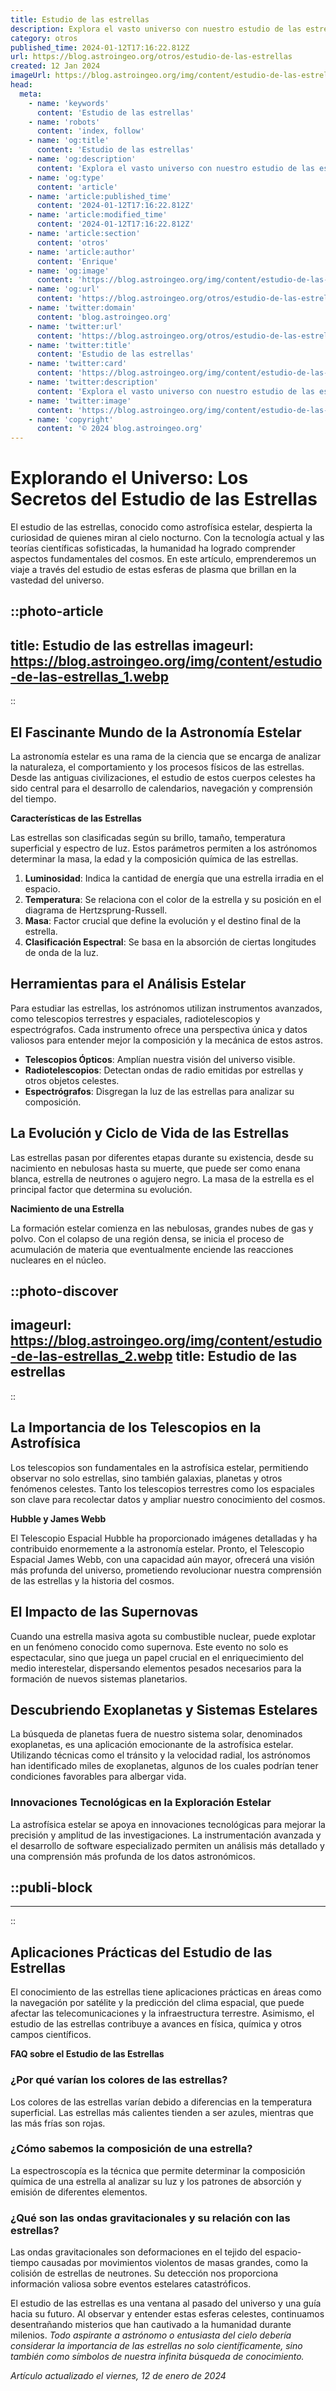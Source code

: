 ```yaml
---
title: Estudio de las estrellas
description: Explora el vasto universo con nuestro estudio de las estrellas; ciencia astronómica al alcance de todos. Descubre los secretos celestiales.
category: otros
published_time: 2024-01-12T17:16:22.812Z
url: https://blog.astroingeo.org/otros/estudio-de-las-estrellas
created: 12 Jan 2024
imageUrl: https://blog.astroingeo.org/img/content/estudio-de-las-estrellas_1.webp
head:
  meta:
    - name: 'keywords'
      content: 'Estudio de las estrellas'
    - name: 'robots'
      content: 'index, follow'
    - name: 'og:title'
      content: 'Estudio de las estrellas'
    - name: 'og:description'
      content: 'Explora el vasto universo con nuestro estudio de las estrellas; ciencia astronómica al alcance de todos. Descubre los secretos celestiales.'
    - name: 'og:type'
      content: 'article'
    - name: 'article:published_time'
      content: '2024-01-12T17:16:22.812Z'
    - name: 'article:modified_time'
      content: '2024-01-12T17:16:22.812Z'
    - name: 'article:section'
      content: 'otros'
    - name: 'article:author'
      content: 'Enrique'
    - name: 'og:image'
      content: 'https://blog.astroingeo.org/img/content/estudio-de-las-estrellas_1.webp'
    - name: 'og:url'
      content: 'https://blog.astroingeo.org/otros/estudio-de-las-estrellas'
    - name: 'twitter:domain'
      content: 'blog.astroingeo.org'
    - name: 'twitter:url'
      content: 'https://blog.astroingeo.org/otros/estudio-de-las-estrellas'
    - name: 'twitter:title'
      content: 'Estudio de las estrellas'
    - name: 'twitter:card'
      content: 'https://blog.astroingeo.org/img/content/estudio-de-las-estrellas_1.webp'
    - name: 'twitter:description'
      content: 'Explora el vasto universo con nuestro estudio de las estrellas; ciencia astronómica al alcance de todos. Descubre los secretos celestiales.'
    - name: 'twitter:image'
      content: 'https://blog.astroingeo.org/img/content/estudio-de-las-estrellas_1.webp'
    - name: 'copyright'
      content: '© 2024 blog.astroingeo.org'
---
```

# Explorando el Universo: Los Secretos del Estudio de las Estrellas

El estudio de las estrellas, conocido como astrofísica estelar, despierta la curiosidad de quienes miran al cielo nocturno. Con la tecnología actual y las teorías científicas sofisticadas, la humanidad ha logrado comprender aspectos fundamentales del cosmos. En este artículo, emprenderemos un viaje a través del estudio de estas esferas de plasma que brillan en la vastedad del universo.


::photo-article
---
title: Estudio de las estrellas
imageurl: https://blog.astroingeo.org/img/content/estudio-de-las-estrellas_1.webp
---
::


## El Fascinante Mundo de la Astronomía Estelar

La astronomía estelar es una rama de la ciencia que se encarga de analizar la naturaleza, el comportamiento y los procesos físicos de las estrellas. Desde las antiguas civilizaciones, el estudio de estos cuerpos celestes ha sido central para el desarrollo de calendarios, navegación y comprensión del tiempo.

**Características de las Estrellas**

Las estrellas son clasificadas según su brillo, tamaño, temperatura superficial y espectro de luz. Estos parámetros permiten a los astrónomos determinar la masa, la edad y la composición química de las estrellas.

1. **Luminosidad**: Indica la cantidad de energía que una estrella irradia en el espacio.
2. **Temperatura**: Se relaciona con el color de la estrella y su posición en el diagrama de Hertzsprung-Russell.
3. **Masa**: Factor crucial que define la evolución y el destino final de la estrella.
4. **Clasificación Espectral**: Se basa en la absorción de ciertas longitudes de onda de la luz.

## Herramientas para el Análisis Estelar

Para estudiar las estrellas, los astrónomos utilizan instrumentos avanzados, como telescopios terrestres y espaciales, radiotelescopios y espectrógrafos. Cada instrumento ofrece una perspectiva única y datos valiosos para entender mejor la composición y la mecánica de estos astros.

- **Telescopios Ópticos**: Amplían nuestra visión del universo visible.
- **Radiotelescopios**: Detectan ondas de radio emitidas por estrellas y otros objetos celestes.
- **Espectrógrafos**: Disgregan la luz de las estrellas para analizar su composición.

## La Evolución y Ciclo de Vida de las Estrellas

Las estrellas pasan por diferentes etapas durante su existencia, desde su nacimiento en nebulosas hasta su muerte, que puede ser como enana blanca, estrella de neutrones o agujero negro. La masa de la estrella es el principal factor que determina su evolución.

**Nacimiento de una Estrella**

La formación estelar comienza en las nebulosas, grandes nubes de gas y polvo. Con el colapso de una región densa, se inicia el proceso de acumulación de materia que eventualmente enciende las reacciones nucleares en el núcleo.


::photo-discover
---
imageurl: https://blog.astroingeo.org/img/content/estudio-de-las-estrellas_2.webp
title: Estudio de las estrellas
---
::


## La Importancia de los Telescopios en la Astrofísica

Los telescopios son fundamentales en la astrofísica estelar, permitiendo observar no solo estrellas, sino también galaxias, planetas y otros fenómenos celestes. Tanto los telescopios terrestres como los espaciales son clave para recolectar datos y ampliar nuestro conocimiento del cosmos.

**Hubble y James Webb**

El Telescopio Espacial Hubble ha proporcionado imágenes detalladas y ha contribuido enormemente a la astronomía estelar. Pronto, el Telescopio Espacial James Webb, con una capacidad aún mayor, ofrecerá una visión más profunda del universo, prometiendo revolucionar nuestra comprensión de las estrellas y la historia del cosmos.

## El Impacto de las Supernovas

Cuando una estrella masiva agota su combustible nuclear, puede explotar en un fenómeno conocido como supernova. Este evento no solo es espectacular, sino que juega un papel crucial en el enriquecimiento del medio interestelar, dispersando elementos pesados necesarios para la formación de nuevos sistemas planetarios.

## Descubriendo Exoplanetas y Sistemas Estelares

La búsqueda de planetas fuera de nuestro sistema solar, denominados exoplanetas, es una aplicación emocionante de la astrofísica estelar. Utilizando técnicas como el tránsito y la velocidad radial, los astrónomos han identificado miles de exoplanetas, algunos de los cuales podrían tener condiciones favorables para albergar vida.

### Innovaciones Tecnológicas en la Exploración Estelar

La astrofísica estelar se apoya en innovaciones tecnológicas para mejorar la precisión y amplitud de las investigaciones. La instrumentación avanzada y el desarrollo de software especializado permiten un análisis más detallado y una comprensión más profunda de los datos astronómicos.


  ::publi-block
  ---
  ---
  ::
  
  
## Aplicaciones Prácticas del Estudio de las Estrellas

El conocimiento de las estrellas tiene aplicaciones prácticas en áreas como la navegación por satélite y la predicción del clima espacial, que puede afectar las telecomunicaciones y la infraestructura terrestre. Asimismo, el estudio de las estrellas contribuye a avances en física, química y otros campos científicos.

**FAQ sobre el Estudio de las Estrellas**

### ¿Por qué varían los colores de las estrellas?

Los colores de las estrellas varían debido a diferencias en la temperatura superficial. Las estrellas más calientes tienden a ser azules, mientras que las más frías son rojas.

### ¿Cómo sabemos la composición de una estrella?

La espectroscopía es la técnica que permite determinar la composición química de una estrella al analizar su luz y los patrones de absorción y emisión de diferentes elementos.

### ¿Qué son las ondas gravitacionales y su relación con las estrellas?

Las ondas gravitacionales son deformaciones en el tejido del espacio-tiempo causadas por movimientos violentos de masas grandes, como la colisión de estrellas de neutrones. Su detección nos proporciona información valiosa sobre eventos estelares catastróficos.

El estudio de las estrellas es una ventana al pasado del universo y una guía hacia su futuro. Al observar y entender estas esferas celestes, continuamos desentrañando misterios que han cautivado a la humanidad durante milenios. *Todo aspirante a astrónomo o entusiasta del cielo debería considerar la importancia de las estrellas no solo científicamente, sino también como símbolos de nuestra infinita búsqueda de conocimiento.*

_Artículo actualizado el viernes, 12 de enero de 2024_